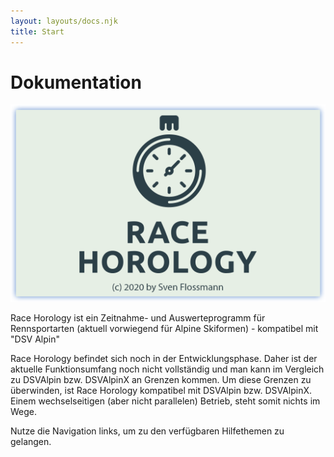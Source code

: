 ```yaml
---
layout: layouts/docs.njk
title: Start
---
```


# Dokumentation 

![Race Horology Splash Screen](../../assets/images/SplashScreen.png)

Race Horology ist ein Zeitnahme- und Auswerteprogramm für Rennsportarten (aktuell vorwiegend für Alpine Skiformen) - kompatibel mit "DSV Alpin"

Race Horology befindet sich noch in der Entwicklungsphase. Daher ist der aktuelle Funktionsumfang noch nicht vollständig und man kann im Vergleich zu DSVAlpin bzw. DSVAlpinX an Grenzen kommen. Um diese Grenzen zu überwinden, ist Race Horology kompatibel mit DSVAlpin bzw. DSVAlpinX. Einem wechselseitigen (aber nicht parallelen) Betrieb, steht somit nichts im Wege.

Nutze die Navigation links, um zu den verfügbaren Hilfethemen zu gelangen.
